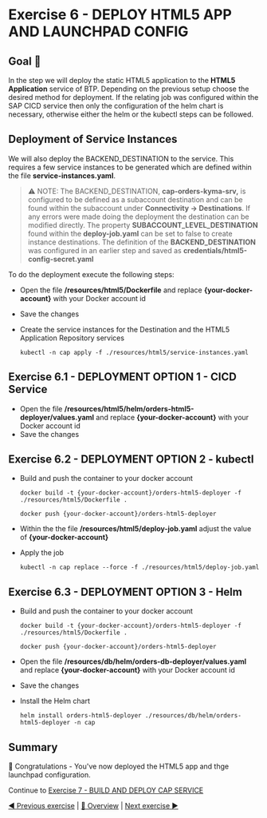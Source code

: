 # Exercise 6 - DEPLOY HTML5 APP AND LAUNCHPAD CONFIG

## Goal 🎯

In the step we will deploy the static HTML5 application to the **HTML5 Application** service of BTP. Depending on the previous setup choose the desired method for deployment. If the relating job was configured within the SAP CICD service then only the configuration of the helm chart is necessary, otherwise either the helm or the kubectl steps can be followed.

## Deployment of Service Instances

We will also deploy the BACKEND_DESTINATION to the service. This requires a few service instances to be generated which are defined within the file **service-instances.yaml**.

> ⚠ NOTE: The BACKEND_DESTINATION, **cap-orders-kyma-srv,** is configured to be defined as a subaccount destination and can be found within the subaccount under **Connectivity -> Destinations**. If any errors were made doing the deployment the destination can be modified directly. The property **SUBACCOUNT_LEVEL_DESTINATION** found within the **deploy-job.yaml** can be set to false to create instance destinations. The definition of the **BACKEND_DESTINATION** was configured in an earlier step and saved as **credentials/html5-config-secret.yaml**

To do the deployment execute the following steps:

- Open the file **/resources/html5/Dockerfile** and replace **{your-docker-account}** with your Docker account id
- Save the changes
- Create the service instances for the Destination and the HTML5 Application Repository services

  ```shell
  kubectl -n cap apply -f ./resources/html5/service-instances.yaml
  ```

## Exercise 6.1 - DEPLOYMENT OPTION 1 - CICD Service

- Open the file **/resources/html5/helm/orders-html5-deployer/values.yaml** and replace **{your-docker-account}** with your Docker account id
- Save the changes

## Exercise 6.2 - DEPLOYMENT OPTION 2 - kubectl

- Build and push the container to your docker account

  ```shell
  docker build -t {your-docker-account}/orders-html5-deployer -f ./resources/html5/Dockerfile .

  docker push {your-docker-account}/orders-html5-deployer
  ```

- Within the the file **/resources/html5/deploy-job.yaml** adjust the value of **{your-docker-account}**
- Apply the job

  ```shell
  kubectl -n cap replace --force -f ./resources/html5/deploy-job.yaml
  ```

## Exercise 6.3 - DEPLOYMENT OPTION 3 - Helm

- Build and push the container to your docker account

  ```shell
  docker build -t {your-docker-account}/orders-html5-deployer -f ./resources/html5/Dockerfile .

  docker push {your-docker-account}/orders-html5-deployer
  ```

- Open the file **/resources/db/helm/orders-db-deployer/values.yaml** and replace **{your-docker-account}** with your Docker account id
- Save the changes
- Install the Helm chart

  ```shell
  helm install orders-html5-deployer ./resources/db/helm/orders-html5-deployer -n cap
  ```

## Summary

🎉 Congratulations - You've now deployed the HTML5 app and thge launchpad configuration.

Continue to [Exercise 7 - BUILD AND DEPLOY CAP SERVICE](../ex7/README.md)

[◀ Previous exercise](../ex5/README.md) | [🔼 Overview](../../README.md) | [Next exercise ▶](../ex7/README.md)

